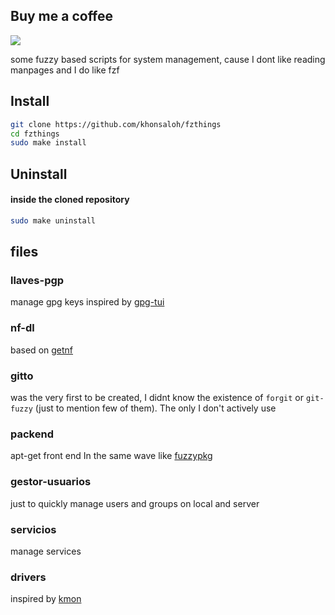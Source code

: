 ## Buy me a coffee
<a href="https://www.paypal.me/60nza10"><img src="https://img.shields.io/badge/don-paypal-blue"></a> 

some fuzzy based scripts for system management, cause I dont like reading manpages and I do like fzf

## Install
```sh
git clone https://github.com/khonsaloh/fzthings
cd fzthings
sudo make install
```

## Uninstall
#### inside the cloned repository
```sh
sudo make uninstall
```

## files

### llaves-pgp 
manage gpg keys
inspired by [gpg-tui](https://github.com/orhun/gpg-tui)

### nf-dl
based on [getnf](https://github.com/ronniedroid/getnf)

### gitto
was the very first to be created, I didnt know the existence of `forgit` or `git-fuzzy` (just to mention few of them). The only I don't actively use

### packend
apt-get front end 
In the same wave like [fuzzypkg](https://github.com/zdykstra/fuzzypkg)

### gestor-usuarios
just to quickly manage users and groups on local and server

### servicios
manage services

### drivers
inspired by [kmon](https://github.com/orhun/kmon)


